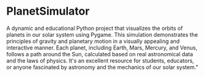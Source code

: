 # PlanetSimulator
A dynamic and educational Python project that visualizes the orbits of planets in our solar system using Pygame. This simulation demonstrates the principles of gravity and planetary motion in a visually appealing and interactive manner. Each planet, including Earth, Mars, Mercury, and Venus, follows a path around the Sun, calculated based on real astronomical data and the laws of physics. It's an excellent resource for students, educators, or anyone fascinated by astronomy and the mechanics of our solar system."
